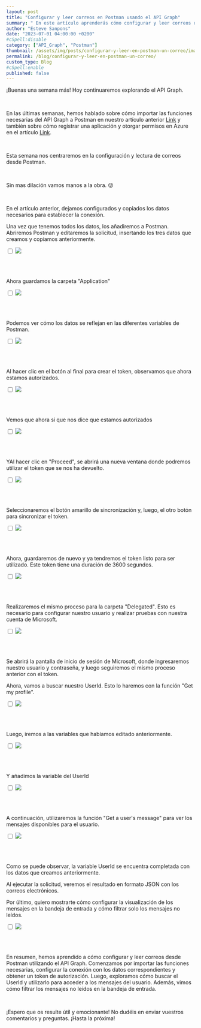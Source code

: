 ```yaml
---
layout: post
title: "Configurar y leer correos en Postman usando el API Graph"
summary: " En este artículo aprenderás cómo configurar y leer correos utilizando el API Graph desde Postman. Te guiaré paso a paso para que puedas conectar tu aplicación y obtener acceso a los mensajes de correo de un usuario en particular. Además, te mostraré cómo filtrar los correos no leídos en el buzón de entrada."
author: "Esteve Sanpons"
date: "2023-07-01 04:00:00 +0200"
#cSpell:disable
category: ["API_Graph", "Postman"]
thumbnail: /assets/img/posts/configurar-y-leer-en-postman-un-correo/imagen01.png
permalink: /blog/configurar-y-leer-en-postman-un-correo/
custom_type: Blog
#cSpell:enable
published: false
---
```


¡Buenas una semana más! Hoy continuaremos explorando el API Graph.

<br>

En las últimas semanas, hemos hablado sobre cómo importar las funciones necesarias del API Graph a Postman en nuestro artículo anterior [Link](/blog/api-graph-en-postman/) y también sobre cómo registrar una aplicación y otorgar permisos en Azure en el artículo [Link](/blog/registrar-app-y-dar-permisos-en-azure/).

<br>

Esta semana nos centraremos en la configuración y lectura de correos desde Postman.

<br>

Sin mas dilación vamos manos a la obra. :stuck_out_tongue_winking_eye:

<br>

En el artículo anterior, dejamos configurados y copiados los datos necesarios para establecer la conexión.

Una vez que tenemos todos los datos, los añadiremos a Postman. Abriremos Postman y editaremos la solicitud, insertando los tres datos que creamos y copiamos anteriormente.

<input type="checkbox" id="image-checkbox-02" class="image-checkbox">
<label for="image-checkbox-02"  class="image-label">
    <img class="img-container" src="/assets/img/posts/configurar-y-leer-en-postman-un-correo/imagen02.png">
</label>

<br><br>

Ahora guardamos la carpeta "Application"

<input type="checkbox" id="image-checkbox-03" class="image-checkbox">
<label for="image-checkbox-03"  class="image-label">
    <img class="img-container" src="/assets/img/posts/configurar-y-leer-en-postman-un-correo/imagen03.png">
</label>

<br><br>

Podemos ver cómo los datos se reflejan en las diferentes variables de Postman.

<input type="checkbox" id="image-checkbox-04" class="image-checkbox">
<label for="image-checkbox-04"  class="image-label">
    <img class="img-container" src="/assets/img/posts/configurar-y-leer-en-postman-un-correo/imagen04.png">
</label>

<br><br>

Al hacer clic en el botón al final para crear el token, observamos que ahora estamos autorizados.

<input type="checkbox" id="image-checkbox-05" class="image-checkbox">
<label for="image-checkbox-05"  class="image-label">
    <img class="img-container" src="/assets/img/posts/configurar-y-leer-en-postman-un-correo/imagen05.png">
</label>

<br><br>

Vemos que ahora si que nos dice que estamos autorizados

<input type="checkbox" id="image-checkbox-06" class="image-checkbox">
<label for="image-checkbox-06"  class="image-label">
    <img class="img-container" src="/assets/img/posts/configurar-y-leer-en-postman-un-correo/imagen06.png">
</label>

<br><br>

YAl hacer clic en "Proceed", se abrirá una nueva ventana donde podremos utilizar el token que se nos ha devuelto.

<input type="checkbox" id="image-checkbox-07" class="image-checkbox">
<label for="image-checkbox-07"  class="image-label">
    <img class="img-container" src="/assets/img/posts/configurar-y-leer-en-postman-un-correo/imagen07.png">
</label>

<br><br>

Seleccionaremos el botón amarillo de sincronización y, luego, el otro botón para sincronizar el token.

<input type="checkbox" id="image-checkbox-08" class="image-checkbox">
<label for="image-checkbox-08"  class="image-label">
    <img class="img-container" src="/assets/img/posts/configurar-y-leer-en-postman-un-correo/imagen08.png">
</label>

<br><br>

Ahora, guardaremos de nuevo y ya tendremos el token listo para ser utilizado. Este token tiene una duración de 3600 segundos.

<input type="checkbox" id="image-checkbox-09" class="image-checkbox">
<label for="image-checkbox-09"  class="image-label">
    <img class="img-container" src="/assets/img/posts/configurar-y-leer-en-postman-un-correo/imagen09.png">
</label>

<br><br>

Realizaremos el mismo proceso para la carpeta "Delegated". Esto es necesario para configurar nuestro usuario y realizar pruebas con nuestra cuenta de Microsoft.

<input type="checkbox" id="image-checkbox-10" class="image-checkbox">
<label for="image-checkbox-10"  class="image-label">
    <img class="img-container" src="/assets/img/posts/configurar-y-leer-en-postman-un-correo/imagen10.png">
</label>

<br><br>

Se abrirá la pantalla de inicio de sesión de Microsoft, donde ingresaremos nuestro usuario y contraseña, y luego seguiremos el mismo proceso anterior con el token.

Ahora, vamos a buscar nuestro UserId. Esto lo haremos con la función "Get my profile".

<input type="checkbox" id="image-checkbox-11" class="image-checkbox">
<label for="image-checkbox-11"  class="image-label">
    <img class="img-container" src="/assets/img/posts/configurar-y-leer-en-postman-un-correo/imagen11.png">
</label>

<br><br>

Luego, iremos a las variables que habíamos editado anteriormente.

<input type="checkbox" id="image-checkbox-12" class="image-checkbox">
<label for="image-checkbox-12"  class="image-label">
    <img class="img-container" src="/assets/img/posts/configurar-y-leer-en-postman-un-correo/imagen12.png">
</label>

<br><br>

Y añadimos la variable del UserId

<input type="checkbox" id="image-checkbox-13" class="image-checkbox">
<label for="image-checkbox-13"  class="image-label">
    <img class="img-container" src="/assets/img/posts/configurar-y-leer-en-postman-un-correo/imagen13.png">
</label>

<br><br>

A continuación, utilizaremos la función "Get a user's message" para ver los mensajes disponibles para el usuario.

<input type="checkbox" id="image-checkbox-14" class="image-checkbox">
<label for="image-checkbox-14"  class="image-label">
    <img class="img-container" src="/assets/img/posts/configurar-y-leer-en-postman-un-correo/imagen14.png">
</label>

<br><br>

Como se puede observar, la variable UserId se encuentra completada con los datos que creamos anteriormente.

Al ejecutar la solicitud, veremos el resultado en formato JSON con los correos electrónicos.

Por último, quiero mostrarte cómo configurar la visualización de los mensajes en la bandeja de entrada y cómo filtrar solo los mensajes no leídos.

<input type="checkbox" id="image-checkbox-15" class="image-checkbox">
<label for="image-checkbox-15"  class="image-label">
    <img class="img-container" src="/assets/img/posts/configurar-y-leer-en-postman-un-correo/imagen15.png">
</label>

<br><br>

En resumen, hemos aprendido a cómo configurar y leer correos desde Postman utilizando el API Graph. Comenzamos por importar las funciones necesarias, configurar la conexión con los datos correspondientes y obtener un token de autorización. Luego, exploramos cómo buscar el UserId y utilizarlo para acceder a los mensajes del usuario. Además, vimos cómo filtrar los mensajes no leídos en la bandeja de entrada.

<br>

¡Espero que os resulte útil y emocionante! No dudéis en enviar vuestros comentarios y preguntas. ¡Hasta la próxima!
